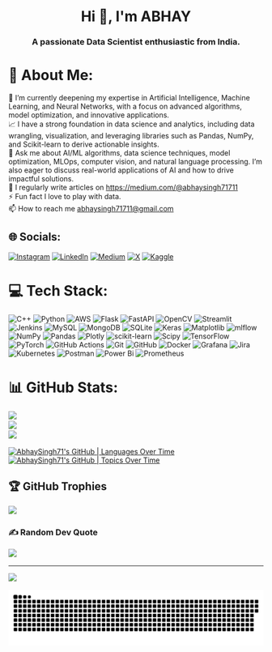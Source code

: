 <h1 align="center">Hi 👋, I'm ABHAY</h1>
<h3 align="center">A passionate Data Scientist enthusiastic from India.</h3>

# 💫 About Me:
🌱 I’m currently deepening my expertise in Artificial Intelligence, Machine Learning, and Neural Networks, with a focus on advanced algorithms, model optimization, and innovative applications.<br>📈 I have a strong foundation in data science and analytics, including data wrangling, visualization, and leveraging libraries such as Pandas, NumPy, and Scikit-learn to derive actionable insights.<br>💬 Ask me about AI/ML algorithms, data science techniques, model optimization, MLOps, computer vision, and natural language processing. I’m also eager to discuss real-world applications of AI and how to drive impactful solutions.<br>📝 I regularly write articles on https://medium.com/@abhaysingh71711<br>⚡ Fun fact I love to play with data.<br>📫 How to reach me abhaysingh71711@gmail.com


## 🌐 Socials:
[![Instagram](https://img.shields.io/badge/Instagram-%23E4405F.svg?logo=Instagram&logoColor=white)](https://instagram.com/ezatom__) [![LinkedIn](https://img.shields.io/badge/LinkedIn-%230077B5.svg?logo=linkedin&logoColor=white)](https://linkedin.com/in/abhay-singh-050a5b293) [![Medium](https://img.shields.io/badge/Medium-12100E?logo=medium&logoColor=white)](https://medium.com/@@abhaysingh71711) [![X](https://img.shields.io/badge/X-black.svg?logo=X&logoColor=white)](https://x.com/@abhaysingh71711) 
[![Kaggle](https://img.shields.io/badge/Kaggle-20BEFF?logo=kaggle&logoColor=white)](https://www.kaggle.com/ezatom)

# 💻 Tech Stack:
![C++](https://img.shields.io/badge/c++-%2300599C.svg?style=for-the-badge&logo=c%2B%2B&logoColor=white) ![Python](https://img.shields.io/badge/python-3670A0?style=for-the-badge&logo=python&logoColor=ffdd54) ![AWS](https://img.shields.io/badge/AWS-%23FF9900.svg?style=for-the-badge&logo=amazon-aws&logoColor=white) ![Flask](https://img.shields.io/badge/flask-%23000.svg?style=for-the-badge&logo=flask&logoColor=white) ![FastAPI](https://img.shields.io/badge/FastAPI-005571?style=for-the-badge&logo=fastapi) ![OpenCV](https://img.shields.io/badge/opencv-%23white.svg?style=for-the-badge&logo=opencv&logoColor=white) ![Streamlit](https://img.shields.io/badge/Streamlit-%23FE4B4B.svg?style=for-the-badge&logo=streamlit&logoColor=white) ![Jenkins](https://img.shields.io/badge/jenkins-%232C5263.svg?style=for-the-badge&logo=jenkins&logoColor=white) ![MySQL](https://img.shields.io/badge/mysql-4479A1.svg?style=for-the-badge&logo=mysql&logoColor=white) ![MongoDB](https://img.shields.io/badge/MongoDB-%234ea94b.svg?style=for-the-badge&logo=mongodb&logoColor=white) ![SQLite](https://img.shields.io/badge/sqlite-%2307405e.svg?style=for-the-badge&logo=sqlite&logoColor=white) ![Keras](https://img.shields.io/badge/Keras-%23D00000.svg?style=for-the-badge&logo=Keras&logoColor=white) ![Matplotlib](https://img.shields.io/badge/Matplotlib-%23ffffff.svg?style=for-the-badge&logo=Matplotlib&logoColor=black) ![mlflow](https://img.shields.io/badge/mlflow-%23d9ead3.svg?style=for-the-badge&logo=numpy&logoColor=blue) ![NumPy](https://img.shields.io/badge/numpy-%23013243.svg?style=for-the-badge&logo=numpy&logoColor=white) ![Pandas](https://img.shields.io/badge/pandas-%23150458.svg?style=for-the-badge&logo=pandas&logoColor=white) ![Plotly](https://img.shields.io/badge/Plotly-%233F4F75.svg?style=for-the-badge&logo=plotly&logoColor=white) ![scikit-learn](https://img.shields.io/badge/scikit--learn-%23F7931E.svg?style=for-the-badge&logo=scikit-learn&logoColor=white) ![Scipy](https://img.shields.io/badge/SciPy-%230C55A5.svg?style=for-the-badge&logo=scipy&logoColor=%white) ![TensorFlow](https://img.shields.io/badge/TensorFlow-%23FF6F00.svg?style=for-the-badge&logo=TensorFlow&logoColor=white) ![PyTorch](https://img.shields.io/badge/PyTorch-%23EE4C2C.svg?style=for-the-badge&logo=PyTorch&logoColor=white) ![GitHub Actions](https://img.shields.io/badge/github%20actions-%232671E5.svg?style=for-the-badge&logo=githubactions&logoColor=white) ![Git](https://img.shields.io/badge/git-%23F05033.svg?style=for-the-badge&logo=git&logoColor=white) ![GitHub](https://img.shields.io/badge/github-%23121011.svg?style=for-the-badge&logo=github&logoColor=white) ![Docker](https://img.shields.io/badge/docker-%230db7ed.svg?style=for-the-badge&logo=docker&logoColor=white) ![Grafana](https://img.shields.io/badge/grafana-%23F46800.svg?style=for-the-badge&logo=grafana&logoColor=white) ![Jira](https://img.shields.io/badge/jira-%230A0FFF.svg?style=for-the-badge&logo=jira&logoColor=white) ![Kubernetes](https://img.shields.io/badge/kubernetes-%23326ce5.svg?style=for-the-badge&logo=kubernetes&logoColor=white) ![Postman](https://img.shields.io/badge/Postman-FF6C37?style=for-the-badge&logo=postman&logoColor=white) ![Power Bi](https://img.shields.io/badge/power_bi-F2C811?style=for-the-badge&logo=powerbi&logoColor=black) ![Prometheus](https://img.shields.io/badge/Prometheus-E6522C?style=for-the-badge&logo=Prometheus&logoColor=white)
# 📊 GitHub Stats:
![](https://github-readme-stats.vercel.app/api?username=abhaysingh71&theme=tokyonight&hide_border=true&include_all_commits=false&count_private=false)<br/>
![](https://github-readme-streak-stats.herokuapp.com/?user=abhaysingh71&theme=tokyonight&hide_border=true)<br/>
![](https://github-readme-stats.vercel.app/api/top-langs/?username=abhaysingh71&theme=tokyonight&hide_border=true&include_all_commits=false&count_private=false&layout=compact)

<a href="https://quira.sh?utm_source=widgets&utm_campaign=AbhaySingh71">
  <img src="https://stats.quira.sh/AbhaySingh71/languages-over-time?theme=dark" alt="AbhaySingh71's GitHub | Languages Over Time" width="500">
</a>


<a href="https://quira.sh?utm_source=widgets&utm_campaign=AbhaySingh71">
  <img src="https://stats.quira.sh/AbhaySingh71/topics-over-time?theme=dark" alt="AbhaySingh71's GitHub | Topics Over Time" width="500">
</a>

## 🏆 GitHub Trophies
![](https://github-profile-trophy.vercel.app/?username=abhaysingh71&theme=radical&no-frame=true&no-bg=true&margin-w=4)

### ✍️ Random Dev Quote
![](https://quotes-github-readme.vercel.app/api?type=horizontal&theme=tokyonight)

---
[![](https://visitcount.itsvg.in/api?id=abhaysingh71&icon=0&color=8)](https://visitcount.itsvg.in)

<!-- Proudly created with GPRM ( https://gprm.itsvg.in ) -->

![snake gif](https://github.com/abhaysingh71/abhaysingh71/blob/output/github-snake-dark.svg)
